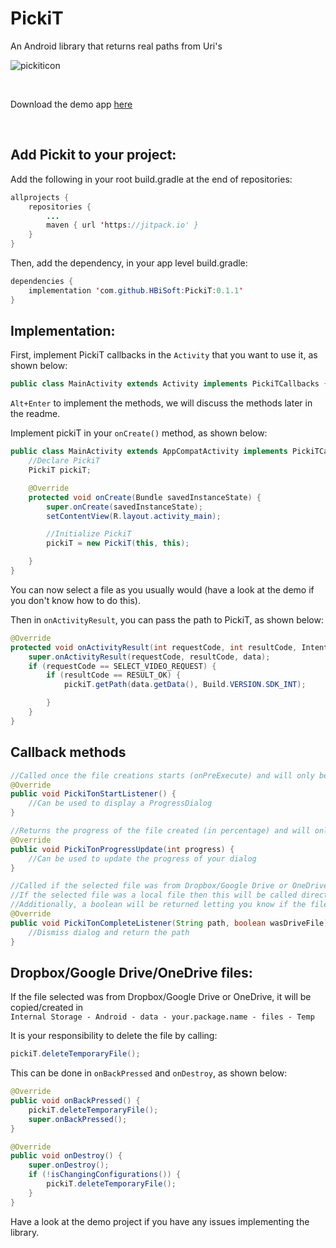 # PickiT
An Android library that returns real paths from Uri's

![pickiticon](https://user-images.githubusercontent.com/35602540/63160498-37d88780-c01e-11e9-95f7-d6fac239f53b.png)

</br>

Download the demo app [here](https://github.com/HBiSoft/PickiT/releases/download/0.1.0/PickiT-Example.apk)

</br>

Add Pickit to your project:
---

Add the following in your root build.gradle at the end of repositories:

```java
allprojects {
    repositories {
        ...
        maven { url 'https://jitpack.io' }
    }
}
```
    
Then, add the dependency, in your app level build.gradle:

```java
dependencies {
    implementation 'com.github.HBiSoft:PickiT:0.1.1'
}
```
    
Implementation:
---
    
First, implement PickiT callbacks in the `Activity` that you want to use it, as shown below:

```java
public class MainActivity extends Activity implements PickiTCallbacks {
```

`Alt+Enter` to implement the methods, we will discuss the methods later in the readme.

Implement pickiT in your `onCreate()` method, as shown below:

```java
public class MainActivity extends AppCompatActivity implements PickiTCallbacks {
    //Declare PickiT
    PickiT pickiT;

    @Override
    protected void onCreate(Bundle savedInstanceState) {
        super.onCreate(savedInstanceState);
        setContentView(R.layout.activity_main);

        //Initialize PickiT
        pickiT = new PickiT(this, this);

    }
}
```
    
You can now select a file as you usually would (have a look at the demo if you don't know how to do this).

Then in `onActivityResult`, you can pass the path to PickiT, as shown below:

```java
@Override
protected void onActivityResult(int requestCode, int resultCode, Intent data) {
    super.onActivityResult(requestCode, resultCode, data);
    if (requestCode == SELECT_VIDEO_REQUEST) {
        if (resultCode == RESULT_OK) {
            pickiT.getPath(data.getData(), Build.VERSION.SDK_INT);

        }
    }
}
```
    
Callback methods
---

```java
//Called once the file creations starts (onPreExecute) and will only be called if the selected file is not local
@Override
public void PickiTonStartListener() {
    //Can be used to display a ProgressDialog
}

//Returns the progress of the file created (in percentage) and will only be called if the selected file is not local
@Override
public void PickiTonProgressUpdate(int progress) {
    //Can be used to update the progress of your dialog
}

//Called if the selected file was from Dropbox/Google Drive or OneDrive and is done creating the file.
//If the selected file was a local file then this will be called directly, returning the path as a String.
//Additionally, a boolean will be returned letting you know if the file selected was from Dropbox/Google Drive or OneDrive.
@Override
public void PickiTonCompleteListener(String path, boolean wasDriveFile) {
    //Dismiss dialog and return the path
}
```

Dropbox/Google Drive/OneDrive files:
---
    
If the file selected was from Dropbox/Google Drive or OneDrive, it will be copied/created in</br> 
`Internal Storage - Android - data - your.package.name - files - Temp`

It is your responsibility to delete the file by calling:

```java
pickiT.deleteTemporaryFile();
```
This can be done in `onBackPressed` and `onDestroy`, as shown below:

```java
@Override
public void onBackPressed() {
    pickiT.deleteTemporaryFile();
    super.onBackPressed();
}

@Override
public void onDestroy() {
    super.onDestroy();
    if (!isChangingConfigurations()) {
        pickiT.deleteTemporaryFile();
    }
}
```
 
 Have a look at the demo project if you have any issues implementing the library.
